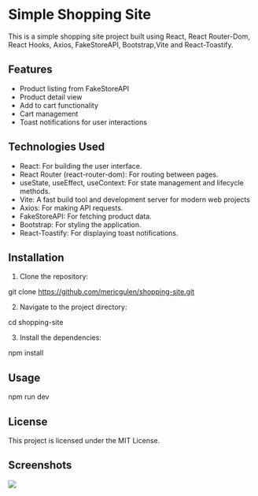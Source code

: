# Simple Shopping Site

This is a simple shopping site project built using React, React Router-Dom, React Hooks, Axios, FakeStoreAPI, Bootstrap,Vite and React-Toastify.

## Features

- Product listing from FakeStoreAPI
- Product detail view
- Add to cart functionality
- Cart management
- Toast notifications for user interactions

## Technologies Used

- React: For building the user interface.
- React Router (react-router-dom): For routing between pages.
- useState, useEffect, useContext: For state management and lifecycle methods.
- Vite: A fast build tool and development server for modern web projects
- Axios: For making API requests.
- FakeStoreAPI: For fetching product data.
- Bootstrap: For styling the application.
- React-Toastify: For displaying toast notifications.

## Installation

1. Clone the repository:

git clone https://github.com/mericgulen/shopping-site.git

2.  Navigate to the project directory:

cd shopping-site

3. Install the dependencies:

npm install

## Usage

npm run dev

## License

This project is licensed under the MIT License.

## Screenshots

![](shopping.gif)
